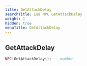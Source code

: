 ```yaml
---
title: GetAttackDelay
searchTitle: Lua NPC GetAttackDelay
weight: 1
hidden: true
menuTitle: GetAttackDelay
---
```

## GetAttackDelay
```lua
NPC:GetAttackDelay(); -- number
```